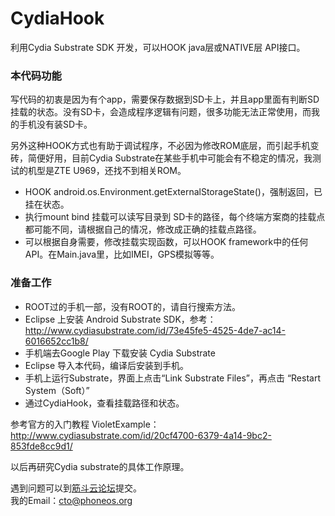 CydiaHook
==========

利用Cydia Substrate SDK 开发，可以HOOK java层或NATIVE层 API接口。

### 本代码功能
写代码的初衷是因为有个app，需要保存数据到SD卡上，并且app里面有判断SD挂载的状态。没有SD卡，会造成程序逻辑有问题，很多功能无法正常使用，而我的手机没有装SD卡。

另外这种HOOK方式也有助于调试程序，不必因为修改ROM底层，而引起手机变砖，简便好用，目前Cydia Substrate在某些手机中可能会有不稳定的情况，我测试的机型是ZTE U969，还找不到相关ROM。

- HOOK android.os.Environment.getExternalStorageState()，强制返回，已挂在状态。
- 执行mount bind 挂载可以读写目录到 SD卡的路径，每个终端方案商的挂载点都可能不同，请根据自己的情况，修改成正确的挂载点路径。
- 可以根据自身需要，修改挂载实现函数，可以HOOK framework中的任何API。在Main.java里，比如IMEI，GPS模拟等等。

### 准备工作

- ROOT过的手机一部，没有ROOT的，请自行搜索方法。
- Eclipse 上安装 Android Substrate SDK，参考：
http://www.cydiasubstrate.com/id/73e45fe5-4525-4de7-ac14-6016652cc1b8/
- 手机端去Google Play 下载安装 Cydia Substrate
- Eclipse 导入本代码，编译后安装到手机。
- 手机上运行Substrate，界面上点击“Link Substrate Files”，再点击 “Restart System（Soft）”
- 通过CydiaHook，查看挂载路径和状态。

参考官方的入门教程 VioletExample：<br>
http://www.cydiasubstrate.com/id/20cf4700-6379-4a14-9bc2-853fde8cc9d1/

以后再研究Cydia substrate的具体工作原理。

遇到问题可以到[筋斗云论坛](http://www.phoneos.org/bbs)提交。<br>
我的Email：cto@phoneos.org

